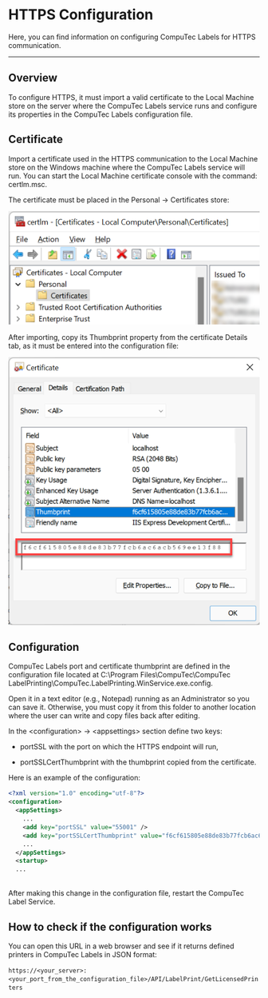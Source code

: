 # HTTPS Configuration

Here, you can find information on configuring CompuTec Labels for HTTPS communication.

---

## Overview

To configure HTTPS, it must import a valid certificate to the Local Machine store on the server where the CompuTec Labels service runs and configure its properties in the CompuTec Labels configuration file.

## Certificate

Import a certificate used in the HTTPS communication to the Local Machine store on the Windows machine where the CompuTec Labels service will run. You can start the Local Machine certificate console with the command: certlm.msc.

The certificate must be placed in the Personal → Certificates store:

![Certificate](./media/certificate-local-computer.png)

After importing, copy its Thumbprint property from the certificate Details tab, as it must be entered into the configuration file:

![Certificate](./media/certificate-thumbprint.png)

## Configuration

CompuTec Labels port and certificate thumbprint are defined in the configuration file located at C:\Program Files\CompuTec\CompuTec LabelPrinting\CompuTec.LabelPrinting.WinService.exe.config.

Open it in a text editor (e.g., Notepad) running as an Administrator so you can save it. Otherwise, you must copy it from this folder to another location where the user can write and copy files back after editing.

In the \<configuration\> → \<appsettings\> section define two keys:

- portSSL with the port on which the HTTPS endpoint will run,

- portSSLCertThumbprint with the thumbprint copied from the certificate.

Here is an example of the configuration:

```xml
<?xml version="1.0" encoding="utf-8"?>
<configuration>
  <appSettings>
    ...
    <add key="portSSL" value="55001" />
    <add key="portSSLCertThumbprint" value="f6cf615805e88de83b77fcb6ac6acb569ee13f88" />
    ...
  </appSettings>
  <startup>
  ...
  
```

After making this change in the configuration file, restart the CompuTec Label Service.

## How to check if the configuration works

You can open this URL in a web browser and see if it returns defined printers in CompuTec Labels in JSON format:

`https://<your_server>:<your_port_from_the_configuration_file>/API/LabelPrint/GetLicensedPrinters`